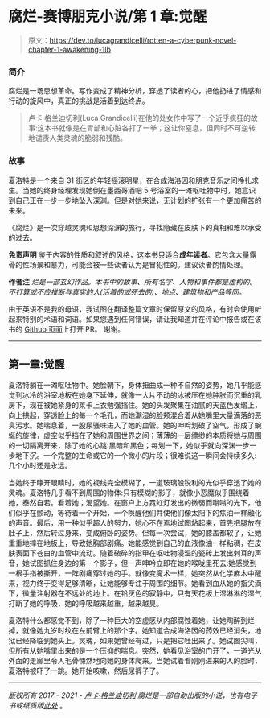 # 腐烂-赛博朋克小说/第 1 章:觉醒

> 原文：<https://dev.to/lucagrandicelli/rotten-a-cyberpunk-novel-chapter-1-awakening-1lb>

### 简介

腐烂是一场思想革命。写作变成了精神分析，穿透了读者的心，把他扔进了情感和行动的旋风中，真正的挑战是活着到达终点。

> 卢卡·格兰迪切利(Luca Grandicelli)在他的处女作中写了一个近乎疯狂的故事:这本书就像是在胃部和心脏各打了一拳；这让你窒息，但同时不可逆转地谴责人类灵魂的脆弱和残酷。

### 故事

夏洛特是一个来自 31 街区的年轻摇滚明星，在合成海洛因和朋克音乐之间挣扎求生。当她的终身经理发现她倒在墨西哥酒吧 5 号浴室的一滩呕吐物中时，她意识到自己正在一步一步地坠入深渊。但是对她来说，无计划的扩张有一个更加痛苦的未来。

《腐烂》是一次穿越灵魂和思想深渊的旅行，寻找隐藏在皮肤下的真相和难以承受的过去。

**免责声明**
鉴于内容的性质和叙述的风格，这本书只适合**成年读者**。它包含大量露骨的性场景和暴力，可能会被一些读者认为是冒犯性的。建议读者酌情处理。

**作者注**
*烂是一部玄幻作品。本书中的故事、所有名字、人物和事件都是虚构的。不打算或不应推断与真实的人(活着的或死去的)、地点、建筑物和产品等同。*

由于英语不是我的母语，我试图在翻译整篇文章时保留原文的风格，有时会使用听起来特别的术语和词语。如果您遇到任何错误，请让我知道并在评论中报告或在该书的 [Github 页面](https://github.com/lucagrandicelli/Rotten-Cyberpunk-Novel)上打开 PR。
谢谢。

* * *

## **第一章:觉醒**

夏洛特躺在一滩呕吐物中。她脸朝下，身体扭曲成一种不自然的姿势，她几乎能感觉到冰冷的浴室地板在她身下延伸，就像一大片不动的冰被压在她肿胀而沉重的乳房下，现在被她紧身的莱卡上衣勉强挡住。她的头发聚集在油腻的天蓝色发绺上，向上拱起，穿透脸上的每一个毛孔，而她潮湿的脸颊混合着从她嘴里大量滴落的恶臭污水。她喘息着，一股尿骚味进入了她的血管。她的呻吟划破了空气，形成了蜿蜒的旋律，虚空似乎挡在了她和周围世界之间；薄薄的一层缥缈的本质将她与周围的一切隔离开来，除了她的心跳:黑暗和黑色；每划一下，她似乎就向深渊一步一步地下沉。一个完整的生命或它的一个微小的片段；很难说这一瞬间会持续多久:几个小时还是永远。

当她终于睁开眼睛时，她的视线完全模糊了，一道玻璃般锐利的光似乎穿透了她的灵魂。夏洛特几乎看不到周围的物体:只有模糊的影子，就像小恶魔似乎围绕着她，泰然自若。看着她；渴望她。在窗户上方霓虹灯发出的微弱而嗡嗡的光下，他们似乎在颤动，等待着一个开始，一个唤醒他们并使他们像太阳下的焦油一样融化的声音。最后，用一种似乎超人的努力，她心不在焉地试图站起来，首先把腿放在肚子上，然后转过身来，变成俯卧的姿势。但每一次尝试，她的膝盖都软了，让她重重地摔在地板上，导致她胸部剧痛。她能感觉到自己的血液像油一样粘稠，在皮肤表面下苍白的血管中流动。随着破碎的指甲在呕吐物浸湿的瓷砖上发出刺耳的声音，她试图抓住身边的第一个影子，但一声呻吟立即在她的喉咙里死去:她感觉到一根手指被撕开，一阵剧痛穿过她的手。就像变魔术一样，她突然从化学麻木中醒来，视力终于变得足够清晰，让她能够专注于周围的细节。她看到血从她的指尖滴下，微量注射器在不远处的地上。在铅灰色的寂静中，只有天花板上湿淋淋的湿气打断了她的呼吸，她的呼吸越来越重，越来越臭。

夏洛特什么都感觉不到，除了一种巨大的空虚感从内部腐蚀着她，让她陶醉到烂掉，就像她九岁时纹在左前臂上的那个字。她知道合成海洛因的药效已经消失，地狱已经降临到她头上。灵魂，如果她曾经有过，只是把它吐出来了。她试图尖叫，但所有从她嘴里出来的是一个压抑的喘息。突然，她看见浴室的门开了，一道光从外面的走廊里令人毛骨悚然地向她的身体爬来。当她试着看刚刚进来的人的脸时，夏洛特被吓了一跳。她开始咳嗽，然后尿裤子了。

* * *

*版权所有 2017 - 2021 - [卢卡·格兰迪切利](https://github.com/lucagrandicelli/)
腐烂是一部自助出版的小说，也有电子书或纸质版[此处](https://www.amazon.it/Rotten-Luca-Grandicelli-ebook/dp/B01MRAMS7J/)* 。